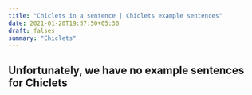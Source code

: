 ```yaml
---
title: "Chiclets in a sentence | Chiclets example sentences"
date: 2021-01-20T19:57:50+05:30
draft: falses
summary: "Chiclets"
---
```

## Unfortunately, we have no example sentences for Chiclets                 
